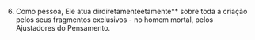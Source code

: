 ﻿6. Como pessoa, Ele atua dirdiretamenteetamente** sobre toda a criação pelos seus fragmentos exclusivos - no homem mortal, pelos Ajustadores do Pensamento.
